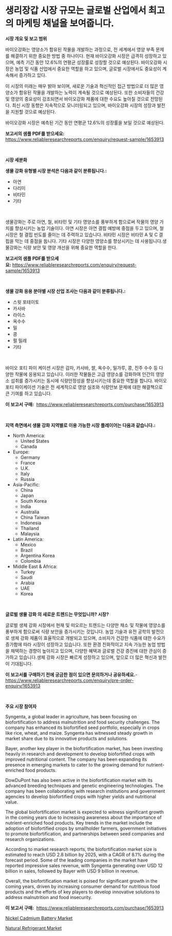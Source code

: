 <p><h1>생리장갑 시장 규모는 글로벌 산업에서 최고의 마케팅 채널을 보여줍니다.</h1></p><p><strong>시장 개요 및 보고 범위</strong></p>
<p><p>바이오강화는 영양소가 함유된 작물을 개발하는 과정으로, 전 세계에서 영양 부족 문제를 해결하기 위한 중요한 방법 중 하나이다. 현재 바이오강화 시장은 급격히 성장하고 있으며, 예측 기간 동안 12.6%의 연평균 성장률로 성장할 것으로 예상된다. 바이오강화 시장은 농업 및 식품 산업에서 중요한 역할을 하고 있으며, 글로벌 시장에서도 중요성이 계속해서 증가하고 있다.</p><p>이 시장의 미래는 매우 밝아 보이며, 새로운 기술과 혁신적인 접근 방법으로 더 많은 영양소가 함유된 작물을 개발하는 노력이 계속될 것으로 예상된다. 또한 소비자들의 건강 및 영양의 중요성이 강조되면서 바이오강화 제품에 대한 수요도 높아질 것으로 전망된다. 최신 시장 동향은 지속적으로 모니터링되고 있으며, 바이오강화 시장의 성장과 발전을 지원할 것으로 예상된다. </p><p>바이오강화 시장은 예측된 기간 동안 연평균 12.6%의 성장률을 보일 것으로 예상된다.</p></p>
<p><strong>보고서의 샘플 PDF를 받으세요:</strong> <a href="https://www.reliableresearchreports.com/enquiry/request-sample/1653913">https://www.reliableresearchreports.com/enquiry/request-sample/1653913</a></p>
<p>&nbsp;</p>
<p><strong>시장 세분화</strong></p>
<p><strong>생물 강화 유형별 시장 분석은 다음과 같이 분류됩니다.:</strong></p>
<p><ul><li>아연</li><li>다리미</li><li>비타민</li><li>기타</li></ul></p>
<p>&nbsp;</p>
<p><p>생물강화는 주로 아연, 철, 비타민 및 기타 영양소를 풍부하게 함으로써 작물의 영양 가치를 향상시키는 농업 기술이다. 아연 시장은 아연 결핍 예방에 중점을 두고 있으며, 철 시장은 철 결핍 빈도를 줄이는 데 주력하고 있습니다. 비타민 시장은 비타민 A 및 C 결핍을 막는 데 중점을 둡니다. 기타 시장은 다양한 영양소를 향상시키는 데 사용됩니다.생물강화는 식량 보안 및 영양 개선을 위해 중요한 역할을 한다.</p></p>
<p><strong>보고서의 샘플 PDF를 받으세요:</strong>&nbsp;<a href="https://www.reliableresearchreports.com/enquiry/request-sample/1653913">https://www.reliableresearchreports.com/enquiry/request-sample/1653913</a></p>
<p>&nbsp;</p>
<p><strong> 생물 강화 응용 분야별 시장 산업 조사는 다음과 같이 분류됩니다.:</strong></p>
<p><ul><li>스윗 포테이토</li><li>카사바</li><li>라이스</li><li>옥수수</li><li>밀</li><li>콩</li><li>펄 밀레</li><li>기타</li></ul></p>
<p>&nbsp;</p>
<p><p>바이오 포티 파이 케이션 시장은 감자, 카사바, 쌀, 옥수수, 밀가루, 콩, 진주 수수 등 다양한 작물에 응용되고 있습니다. 이러한 작물들은 고급 영양소를 강화하여 인간의 영양소 섭취를 증가시키는 동시에 식량안정성을 향상시키는데 중요한 역할을 합니다. 바이오 포티 파이케이션 기술은 전 세계적으로 영양 실조와 식량안보 문제에 대한 해결책으로 큰 기여를 하고 있습니다.</p></p>
<p><strong>이 보고서 구매:</strong>&nbsp; <a href="https://www.reliableresearchreports.com/purchase/1653913">https://www.reliableresearchreports.com/purchase/1653913</a></p>
<p>&nbsp;</p>
<p><strong>지역 측면에서 생물 강화 지역별로 이용 가능한 시장 플레이어는 다음과 같습니다.:</strong></p>
<p><ul>
    <li>
        North America:
        <ul>
            <li>United States</li>
            <li>Canada</li>
        </ul>
    </li>
    <li>
        Europe:
        <ul>
            <li>Germany</li>
            <li>France</li>
            <li>U.K.</li>
            <li>Italy</li>
            <li>Russia</li>
        </ul>
    </li>
    <li>
        Asia-Pacific:
        <ul>
            <li>China</li>
            <li>Japan</li>
            <li>South Korea</li>
            <li>India</li>
            <li>Australia</li>
            <li>China Taiwan</li>
            <li>Indonesia</li>
            <li>Thailand</li>
            <li>Malaysia</li>
        </ul>
    </li>
    <li>
        Latin America:
        <ul>
            <li>Mexico</li>
            <li>Brazil</li>
            <li>Argentina Korea</li>
            <li>Colombia</li>
        </ul>
    </li>
    <li>
        Middle East & Africa:
        <ul>
            <li>Turkey</li>
            <li>Saudi</li>
            <li>Arabia</li>
            <li>UAE</li>
            <li>Korea</li>
        </ul>
    </li>
    </ul></p>
<p>&nbsp;</p>
<p><strong>글로벌 생물 강화 의 새로운 트렌드는 무엇입니까? 시장?</strong></p>
<p><p>글로벌 생체 강화 시장에서 현재 및 떠오르는 트렌드는 다양한 채소 및 작물에 영양소를 풍부하게 함으로써 식량 보안을 증가시키는 것입니다. 농업 기술과 유전 공학의 발전으로 생체 강화 제품이 효율적으로 개발되고 있으며, 소비자가 건강한 식품에 대한 수요가 증가함에 따라 시장이 성장하고 있습니다. 또한 환경 친화적이고 지속 가능한 농업 방법을 채택하는 경향이 높아지고 있으며, 다양한 혜택과 글로벌 건강 증진에 대한 관심이 증가하고 있습니다.생체 강화 시장은 빠르게 성장하고 있으며, 앞으로 더 많은 혁신과 발전이 기대됩니다.</p></p>
<p><strong>이 보고서를 구매하기 전에 궁금한 점이 있으면 문의하거나 공유하세요.</strong>- <a href="https://www.reliableresearchreports.com/enquiry/pre-order-enquiry/1653913">https://www.reliableresearchreports.com/enquiry/pre-order-enquiry/1653913</a></p>
<p>&nbsp;</p>
<p><strong>주요 시장 참여자</strong></p>
<p><p>Syngenta, a global leader in agriculture, has been focusing on biofortification to address malnutrition and food security challenges. The company has enhanced its biofortified seed portfolio, especially in crops like rice, wheat, and maize. Syngenta has witnessed steady growth in market share due to its innovative products and solutions.</p><p>Bayer, another key player in the biofortification market, has been investing heavily in research and development to develop biofortified crops with improved nutritional content. The company has been expanding its presence in emerging markets to cater to the growing demand for nutrient-enriched food products.</p><p>DowDuPont has also been active in the biofortification market with its advanced breeding techniques and genetic engineering technologies. The company has been collaborating with research institutions and government agencies to develop biofortified crops with higher yields and nutritional value.</p><p>The global biofortification market is expected to witness significant growth in the coming years due to increasing awareness about the importance of nutrient-enriched food products. Key trends in the market include the adoption of biofortified crops by smallholder farmers, government initiatives to promote biofortification, and partnerships between seed companies and research organizations.</p><p>According to market research reports, the biofortification market size is estimated to reach USD 2.8 billion by 2025, with a CAGR of 8.1% during the forecast period. Some of the leading companies in the market have reported impressive sales revenue, with Syngenta generating over USD 12 billion in sales, followed by Bayer with USD 9 billion in revenue.</p><p>Overall, the biofortification market is poised for significant growth in the coming years, driven by increasing consumer demand for nutritious food products and the efforts of key players to develop innovative solutions to address malnutrition and food insecurity.</p></p>
<p><strong>이 보고서 구매:</strong>&nbsp;&nbsp;<a href="https://www.reliableresearchreports.com/purchase/1653913">https://www.reliableresearchreports.com/purchase/1653913</a></p>
<p><p><a href="https://changeable-paste-463.notion.site/Nickel-Cadmium-Battery-Market-Research-Report-The-Key-To-Successful-Business-Strategy-Forecasted-fo-776a25f064964c6bae8f2499f1428d13">Nickel Cadmium Battery Market</a></p><p><a href="https://fuschia-pecorino-a6d.notion.site/Natural-Refrigerant-Market-with-the-goal-of-estimating-the-market-size-and-future-growth-potential-o-ff966d7f12d745879d1cb37e960dcb0c">Natural Refrigerant Market</a></p></p>
